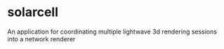 solarcell
=========

An application for coordinating multiple lightwave 3d rendering sessions into a network renderer